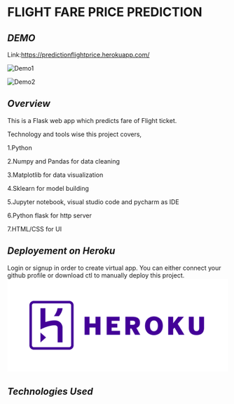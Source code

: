 <h1> FLIGHT FARE PRICE PREDICTION </h1>

***DEMO***
---
Link:https://predictionflightprice.herokuapp.com/

![Demo1](https://user-images.githubusercontent.com/32620288/123793947-ee3a7280-d8ff-11eb-8a10-99bb0e5ee415.png)

![Demo2](https://user-images.githubusercontent.com/32620288/123794112-1d50e400-d900-11eb-82c9-f0400396ad6d.png)

***Overview***
---

This is a Flask web app which predicts fare of Flight ticket.

Technology and tools wise this project covers,

1.Python

2.Numpy and Pandas for data cleaning

3.Matplotlib for data visualization

4.Sklearn for model building

5.Jupyter notebook, visual studio code and pycharm as IDE

6.Python flask for http server

7.HTML/CSS for UI

***Deployement on Heroku***
---

Login or signup in order to create virtual app. You can either connect your github profile or download ctl to manually deploy this project.
<img src = "heroku.png" >

***Technologies Used***
---

